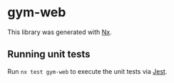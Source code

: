 # gym-web

This library was generated with [Nx](https://nx.dev).

## Running unit tests

Run `nx test gym-web` to execute the unit tests via [Jest](https://jestjs.io).
